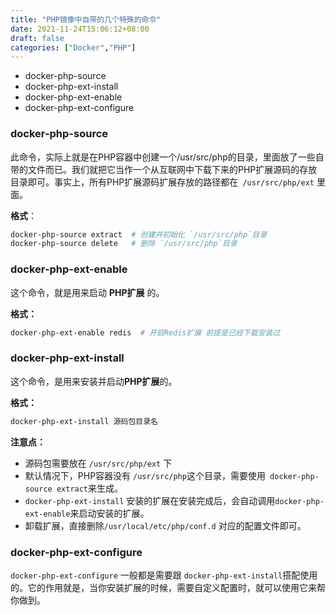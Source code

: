 ```yaml
---
title: "PHP镜像中自带的几个特殊的命令"
date: 2021-11-24T15:06:12+08:00
draft: false
categories: ["Docker","PHP"]
---
```


- docker-php-source
- docker-php-ext-install
- docker-php-ext-enable
- docker-php-ext-configure

### docker-php-source

此命令，实际上就是在PHP容器中创建一个/usr/src/php的目录，里面放了一些自带的文件而已。我们就把它当作一个从互联网中下载下来的PHP扩展源码的存放目录即可。事实上，所有PHP扩展源码扩展存放的路径都在` /usr/src/php/ext` 里面。

**格式**：

```bash
docker-php-source extract  # 创建并初始化 `/usr/src/php`目录
docker-php-source delete   # 删除 `/usr/src/php`目录
```

### docker-php-ext-enable

这个命令，就是用来启动 **PHP扩展** 的。

**格式：**

```bash
docker-php-ext-enable redis  # 开启Redis扩展 前提是已经下载安装过
```

### docker-php-ext-install

这个命令，是用来安装并启动**PHP扩展**的。

**格式：**

```bash
docker-php-ext-install 源码包目录名
```

**注意点：**

- 源码包需要放在 `/usr/src/php/ext` 下
- 默认情况下，PHP容器没有 `/usr/src/php`这个目录，需要使用` docker-php-source extract`来生成。
- `docker-php-ext-install` 安装的扩展在安装完成后，会自动调用`docker-php-ext-enable`来启动安装的扩展。
- 卸载扩展，直接删除`/usr/local/etc/php/conf.d` 对应的配置文件即可。

### docker-php-ext-configure

`docker-php-ext-configure` 一般都是需要跟 `docker-php-ext-install`搭配使用的。它的作用就是，当你安装扩展的时候，需要自定义配置时，就可以使用它来帮你做到。
